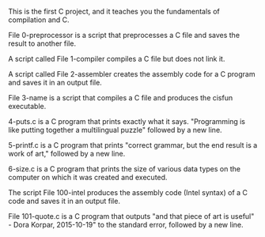 This is the first C project, and it teaches you the fundamentals of compilation and C.

File 0-preprocessor is a script that preprocesses a C file and saves the result to another file.

A script called File 1-compiler compiles a C file but does not link it.

A script called File 2-assembler creates the assembly code for a C program and saves it in an output file.

File 3-name is a script that compiles a C file and produces the cisfun executable.

4-puts.c is a C program that prints exactly what it says. "Programming is like putting together a multilingual puzzle" followed by a new line.

5-printf.c is a C program that prints "correct grammar, but the end result is a work of art," followed by a new line.

6-size.c is a C program that prints the size of various data types on the computer on which it was created and executed.

The script File 100-intel produces the assembly code (Intel syntax) of a C code and saves it in an output file.

File 101-quote.c is a C program that outputs "and that piece of art is useful" - Dora Korpar, 2015-10-19" to the standard error, followed by a new line.
